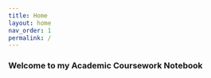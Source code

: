 ```yaml
---
title: Home
layout: home
nav_order: 1
permalink: /
---
```


### Welcome to my Academic Coursework Notebook
